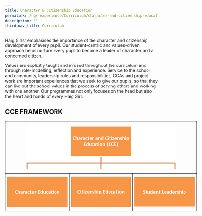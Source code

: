 ```yaml
---
title: Character & Citizenship Education
permalink: /hgs-experience/Curriculum/character-and-citizenship-education/
description: ""
third_nav_title: Curriculum
---
```

Haig Girls' emphasises the importance of the character and citizenship development of every pupil. Our student-centric and values-driven approach helps nurture every pupil to become a leader of character and a concerned citizen.

  

Values are explicitly taught and infused throughout the curriculum and through role-modelling, reflection and experience. Service to the school and community, leadership roles and responsibilities, CCAs and project work are important experiences that we seek to give our pupils, so that they can live out the school values in the process of serving others and working with one another. Our programmes not only focuses on the head but also the heart and hands of every Haig Girl.

## CCE FRAMEWORK
<style type="text/css">
.tg  {border-collapse:collapse;border-spacing:0;margin:0px auto;}
.tg td{border-color:black;border-style:solid;border-width:1px;font-family:Arial, sans-serif;font-size:14px;
  overflow:hidden;padding:10px 5px;word-break:normal;}
.tg th{border-color:black;border-style:solid;border-width:1px;font-family:Arial, sans-serif;font-size:14px;
  font-weight:normal;overflow:hidden;padding:10px 5px;word-break:normal;}
.tg .tg-nrix{text-align:center;vertical-align:middle}
</style>
<table class="tg" style="undefined;table-layout: fixed; width: 630px">
<colgroup>
<col style="width: 210px">
<col style="width: 210px">
<col style="width: 210px">
</colgroup>
<tbody>
  <tr>
    <td class="tg-nrix" colspan="3"><img src="/images/cce2.png" 
     style="width:80%"></td>
  </tr>
  <tr>
    <td class="tg-nrix"><a href = "linkhere" target = "_self"> 
          <img src="/images/cce3.png" 
     style="width:100%"></a></td>
    <td class="tg-nrix"><a href = "linkhere" target = "_self"> 
          <img src="/images/cce4.png" 
     style="width:100%"></a></td>
    <td class="tg-nrix"><a href = "linkhere" target = "_self"> 
          <img src="/images/cce5.png" 
     style="width:100%"></a></td>
  </tr>
</tbody>
</table>